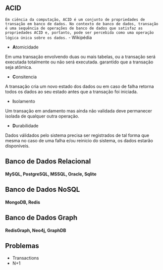 ## ACID

`Em ciência da computação, ACID é um conjunto de propriedades de transação em banco de dados. No contexto de banco de dados, transação é uma sequência de operações de banco de dados que satisfaz as propriedades ACID e, portanto, pode ser percebida como uma operação lógica única sobre os dados.` - Wikipédia

- **A**tomicidade

Em uma transação envolvendo duas ou mais tabelas, ou a transação será executada totalmente ou não será executada. garantido que a transação seja atômica.

- **C**onsitencia

A transação cria um novo estado dos dados ou em caso de falha retorna todos os dados ao seu estado antes que a transação foi iniciada.

- **I**solamento

Um transação em andamento mas ainda não validada deve permanecer isolada de qualquer outra operação.

- **D**urabilidade

Dados válidados pelo sistema precisa ser registrados de tal forma que mesma no caso de uma falha e/ou reinicio do sistema, os dados estarão disponíveis.

 

## Banco de Dados Relacional

#### MySQL, PostgreSQL, MSSQL, Oracle, Sqlite



## Banco de Dados NoSQL

#### MongoDB, Redis



## Banco de Dados Graph

#### RedisGraph, Neo4j, GraphDB





## Problemas

* Transactions
* N+1